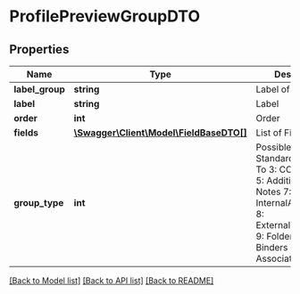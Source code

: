 # ProfilePreviewGroupDTO

## Properties
Name | Type | Description | Notes
------------ | ------------- | ------------- | -------------
**label_group** | **string** | Label of Group | [optional] 
**label** | **string** | Label | [optional] 
**order** | **int** | Order | [optional] 
**fields** | [**\Swagger\Client\Model\FieldBaseDTO[]**](FieldBaseDTO.md) | List of Fields | [optional] 
**group_type** | **int** | Possible values:  0: Standard  1: From  2: To  3: CC  4: Senders  5: Additionals  6: Notes  7: InternalAttachments  8: ExternalAttachments  9: Folders  10: Binders  11: Associations | [optional] 

[[Back to Model list]](../README.md#documentation-for-models) [[Back to API list]](../README.md#documentation-for-api-endpoints) [[Back to README]](../README.md)


